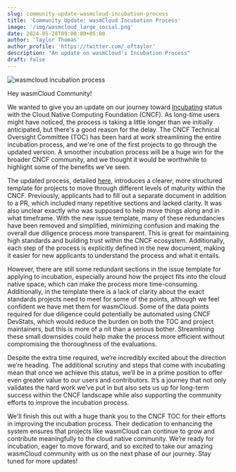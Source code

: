 ```yaml
---
slug: community-update-wasmcloud-incubation-process
title: 'Community Update: wasmCloud Incubation Process'
image: '/img/wasmcloud_large_social.png'
date: 2024-05-28T09:00:00+05:00
author: 'Taylor Thomas'
author_profile: 'https://twitter.com/_oftaylor'
description: "An update on wasmCloud's Incubation Process"
draft: false
---
```


![wasmcloud incubation process](/img/wasmcloud_large_social.png)

Hey wasmCloud Community!

We wanted to give you an update on our journey toward [Incubating](https://github.com/cncf/toc/issues/1338) status with the Cloud Native Computing Foundation (CNCF). As long-time users might have noticed, the process is taking a little longer than we initially anticipated, but there's a good reason for the delay. The CNCF Technical Oversight Committee (TOC) has been hard at work streamlining the entire incubation process, and we're one of the first projects to go through the updated version. A smoother incubation process will be a huge win for the broader CNCF community, and we thought it would be worthwhile to highlight some of the benefits we've seen.

<!--truncate-->

The updated process, detailed [here](https://github.com/cncf/toc/blob/main/process/README.md#how-to-apply-to-move-levels), introduces a clearer, more structured template for projects to move through different levels of maturity within the CNCF. Previously, applicants had to fill out a separate document in addition to a PR, which included many repetitive sections and lacked clarity. It was also unclear exactly who was supposed to help move things along and in what timeframe. With the new issue template, many of these redundancies have been removed and simplified, minimizing confusion and making the overall due diligence process more transparent. This is great for maintaining high standards and building trust within the CNCF ecosystem. Additionally, each step of the process is explicitly defined in the new document, making it easier for new applicants to understand the process and what it entails.

However, there are still some redundant sections in the issue template for applying to incubation, especially around how the project fits into the cloud native space, which can make the process more time-consuming. Additionally, in the template there is a lack of clarity about the exact standards projects need to meet for some of the points, although we feel confident we have met them for wasmCloud. Some of the data points required for due diligence could potentially be automated using CNCF DevStats, which would reduce the burden on both the TOC and project maintainers, but this is more of a nit than a serious bother. Streamlining these small downsides could help make the process more efficient without compromising the thoroughness of the evaluations.

Despite the extra time required, we’re incredibly excited about the direction we’re heading. The additional scrutiny and steps that come with incubating mean that once we achieve this status, we’ll be in a prime position to offer even greater value to our users and contributors. It’s a journey that not only validates the hard work we’ve put in but also sets us up for long-term success within the CNCF landscape while also supporting the community efforts to improve the incubation process.

We'll finish this out with a huge thank you to the CNCF TOC for their efforts in improving the incubation process. Their dedication to enhancing the system ensures that projects like wasmCloud can continue to grow and contribute meaningfully to the cloud native community. We’re ready for incubation, eager to move forward, and so excited to take our amazing wasmCloud community with us on the next phase of our journey. Stay tuned for more updates!
